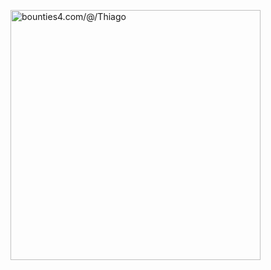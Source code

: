 <a href="https://app.bounties4.com/@/Thiago" target="_blank"><img title="bounties4.com/@/Thiago" alt="bounties4.com/@/Thiago" src="https://storage.googleapis.com/profile_avatar/production/100852778948306742250/1696879657672_badge.png" width="400" height="400" /></a>
